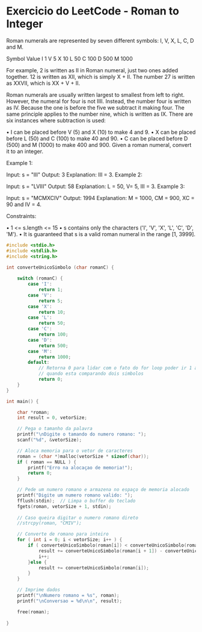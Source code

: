 # Exercicio do LeetCode - Roman to Integer 

Roman numerals are represented by seven different symbols: I, V, X, L, C, D and M.

Symbol       Value
I             1
V             5
X             10
L             50
C             100
D             500
M             1000

For example, 2 is written as II in Roman numeral, just two ones added together. 12 is written as XII, which is simply X + II. The number 27 is written as XXVII, which is XX + V + II.

Roman numerals are usually written largest to smallest from left to right. However, the numeral for four is not IIII. Instead, the number four is written as IV. Because the one is before the five we subtract it making four. The same principle applies to the number nine, which is written as IX. There are six instances where subtraction is used:

•  I can be placed before V (5) and X (10) to make 4 and 9. 
•  X can be placed before L (50) and C (100) to make 40 and 90. 
•  C can be placed before D (500) and M (1000) to make 400 and 900.
Given a roman numeral, convert it to an integer.

 

Example 1:

Input: s = "III"
Output: 3
Explanation: III = 3.
Example 2:

Input: s = "LVIII"
Output: 58
Explanation: L = 50, V= 5, III = 3.
Example 3:

Input: s = "MCMXCIV"
Output: 1994
Explanation: M = 1000, CM = 900, XC = 90 and IV = 4.
 

Constraints:

•  1 <= s.length <= 15
•  s contains only the characters ('I', 'V', 'X', 'L', 'C', 'D', 'M').
•  It is guaranteed that s is a valid roman numeral in the range [1, 3999].
  
```c
#include <stdio.h>
#include <stdlib.h>
#include <string.h>

int converteUnicoSimbolo (char romanC) {
    
    switch (romanC) {
        case 'I':
            return 1;
        case 'V':
            return 5;
        case 'X':
            return 10;
        case 'L':
            return 50;
        case 'C':
            return 100;
        case 'D':
            return 500;
        case 'M':
            return 1000;
        default:
            // Retorna 0 para lidar com o fato do for loop poder ir 1 alem do tamanho alocado 
            // quando esta comparando dois simbolos
            return 0;
    }
}

int main() {

    char *roman;
    int result = 0, vetorSize;

    // Pega o tamanho da palavra
    printf("\nDigite o tamando do numero romano: ");
    scanf("%d", &vetorSize);

    // Aloca memoria para o vetor de caracteres
    roman = (char *)malloc(vetorSize * sizeof(char));
    if ( roman == NULL ) {
        printf("Erro na alocaçao de memoria!");
        return 0;
    }

    // Pede um numero romano e armazena no espaço de memoria alocado
    printf("Digite um numero romano valido: ");
    fflush(stdin);  // Limpa o buffer do teclado
    fgets(roman, vetorSize + 1, stdin);
    
    // Caso queira digitar o numero romano direto
    //strcpy(roman, "CMIV");

    // Converte de romano para inteiro
    for ( int i = 0; i < vetorSize; i++ ) {
        if ( converteUnicoSimbolo(roman[i]) < converteUnicoSimbolo(roman[i + 1]) ) {
            result += converteUnicoSimbolo(roman[i + 1]) - converteUnicoSimbolo(roman[i]);
            i++;
        }else {
            result += converteUnicoSimbolo(roman[i]);
        }
    }

    // Imprime dados
    printf("\nNumero romano = %s", roman);
    printf("\nConversao = %d\n\n", result);

    free(roman);
    
}
```
